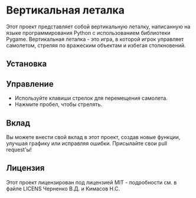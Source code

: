 
# Вертикальная леталка

Этот проект представляет собой вертикальную леталку, написанную на языке программирования Python с использованием библиотеки Pygame. Вертикальная леталка - это игра, в которой игрок управляет самолетом, стреляя по вражеским объектам и избегая столкновений.

## Установка


## Управление

- Используйте клавиши стрелок для перемещения самолета.
- Нажмите пробел, чтобы стрелять.

## Вклад

Вы можете внести свой вклад в этот проект, создав новые функции, улучшая графику или исправляя ошибки. Присылайте свои pull request'ы!

## Лицензия

Этот проект лицензирован под лицензией MIT - подробности см. в файле LICENS
Черненко В.Д. и Кимасов Н.С.
